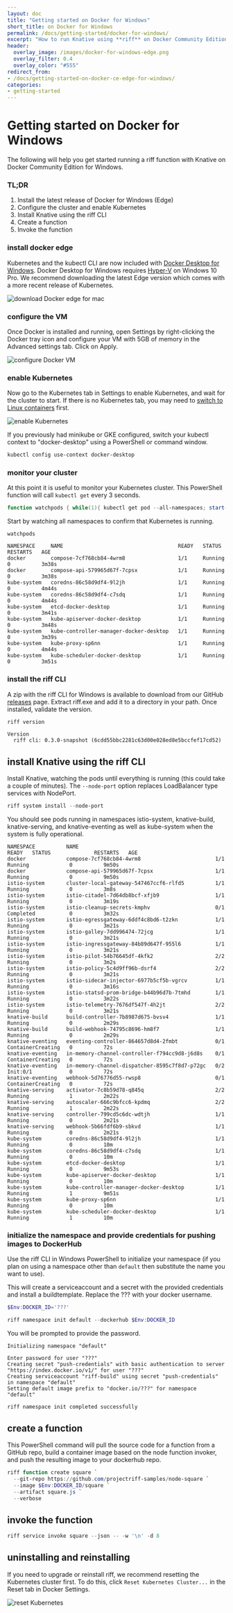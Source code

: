 ```yaml
---
layout: doc
title: "Getting started on Docker for Windows"
short_title: on Docker for Windows
permalink: /docs/getting-started/docker-for-windows/
excerpt: "How to run Knative using **riff** on Docker Community Edition for Windows"
header:
  overlay_image: /images/docker-for-windows-edge.png
  overlay_filter: 0.4
  overlay_color: "#555"
redirect_from:
- /docs/getting-started-on-docker-ce-edge-for-windows/
categories:
- getting-started
---
```


# Getting started on Docker for Windows

The following will help you get started running a riff function with Knative on Docker Community Edition for Windows.

### TL;DR

1. Install the latest release of Docker for Windows (Edge)
2. Configure the cluster and enable Kubernetes
3. Install Knative using the riff CLI
4. Create a function
5. Invoke the function

### install docker edge
Kubernetes and the kubectl CLI are now included with [Docker Desktop for Windows](https://docs.docker.com/docker-for-windows/install/). Docker Desktop for Windows requires [Hyper-V](https://docs.microsoft.com/en-us/virtualization/hyper-v-on-windows/quick-start/enable-hyper-v#enable-the-hyper-v-role-through-settings) on Windows 10 Pro. We recommend downloading the latest Edge version which comes with a more recent release of Kubernetes.

![download Docker edge for mac](/images/docker-edge-for-windows-download.png)

### configure the VM
Once Docker is installed and running, open Settings by right-clicking the Docker tray icon and configure your VM with 5GB of memory in the Advanced settings tab. Click on Apply.

![configure Docker VM](/images/docker-vm-config-windows.png)

### enable Kubernetes
Now go to the Kubernetes tab in Settings to enable Kubernetes, and wait for the cluster to start. If there is no Kubernetes tab, you may need to [switch to Linux containers](https://docs.docker.com/docker-for-windows/#switch-between-windows-and-linux-containers) first.

![enable Kubernetes](/images/docker-edge-kubernetes-windows.png)

If you previously had minikube or GKE configured, switch your kubectl context to "docker-desktop" using a PowerShell or command window.

```sh
kubectl config use-context docker-desktop
```

### monitor your cluster
At this point it is useful to monitor your Kubernetes cluster. This PowerShell function will call `kubectl get` every 3 seconds.

```powershell
function watchpods { while(1){ kubectl get pod --all-namespaces; start-sleep -seconds 3; clear }}
```

Start by watching all namespaces to confirm that Kubernetes is running.

```
watchpods
```
```
NAMESPACE     NAME                                     READY   STATUS    RESTARTS   AGE
docker        compose-7cf768cb84-4wrm8                 1/1     Running   0          3m38s
docker        compose-api-579965d67f-7cpsx             1/1     Running   0          3m38s
kube-system   coredns-86c58d9df4-9l2jh                 1/1     Running   0          4m44s
kube-system   coredns-86c58d9df4-c7sdq                 1/1     Running   0          4m44s
kube-system   etcd-docker-desktop                      1/1     Running   0          3m41s
kube-system   kube-apiserver-docker-desktop            1/1     Running   0          3m48s
kube-system   kube-controller-manager-docker-desktop   1/1     Running   0          3m39s
kube-system   kube-proxy-sp6nn                         1/1     Running   0          4m44s
kube-system   kube-scheduler-docker-desktop            1/1     Running   0          3m51s
```

### install the riff CLI
A zip with the riff CLI for Windows is available to download from our GitHub [releases](https://github.com/projectriff/riff/releases) page. Extract riff.exe and add it to a directory in your path. Once installed, validate the version.

```powershell
riff version
```

```
Version
  riff cli: 0.3.0-snapshot (6cdd55bbc2281c63d00e028ed8e5bccfef17cd52)
```

## install Knative using the riff CLI

Install Knative, watching the pods until everything is running (this could take a couple of minutes). The `--node-port` option replaces LoadBalancer type services with NodePort.

```powershell
riff system install --node-port
```

You should see pods running in namespaces istio-system, knative-build, knative-serving, and knative-eventing as well as kube-system when the system is fully operational. 

```
NAMESPACE          NAME                                            READY   STATUS              RESTARTS   AGE
docker             compose-7cf768cb84-4wrm8                        1/1     Running             0          9m50s
docker             compose-api-579965d67f-7cpsx                    1/1     Running             0          9m50s
istio-system       cluster-local-gateway-547467ccf6-rlfd5          1/1     Running             0          3m8s
istio-system       istio-citadel-7d64db8bcf-xfjb9                  1/1     Running             0          3m19s
istio-system       istio-cleanup-secrets-kmphv                     0/1     Completed           0          3m32s
istio-system       istio-egressgateway-6ddf4c8bd6-t2zkn            1/1     Running             0          3m21s
istio-system       istio-galley-7dd996474-72jcg                    1/1     Running             0          3m21s
istio-system       istio-ingressgateway-84b89d647f-955l6           1/1     Running             0          3m21s
istio-system       istio-pilot-54b76645df-4kfk2                    2/2     Running             0          3m2s
istio-system       istio-policy-5c4d9ff96b-dsrf4                   2/2     Running             0          3m21s
istio-system       istio-sidecar-injector-6977b5cf5b-vgrcv         1/1     Running             0          3m16s
istio-system       istio-statsd-prom-bridge-b44b96d7b-7tmhd        1/1     Running             0          3m22s
istio-system       istio-telemetry-7676df547f-4h2jt                2/2     Running             0          3m21s
knative-build      build-controller-7b8987d675-bvsv4               1/1     Running             0          2m29s
knative-build      build-webhook-74795c8696-hm8f7                  1/1     Running             0          2m29s
knative-eventing   eventing-controller-864657d8d4-2fmbt            0/1     ContainerCreating   0          72s
knative-eventing   in-memory-channel-controller-f794cc9d8-j6d8s    0/1     ContainerCreating   0          72s
knative-eventing   in-memory-channel-dispatcher-8595c7f8d7-p72gc   0/2     Init:0/1            0          72s
knative-eventing   webhook-5d76776d55-rwsp8                        0/1     ContainerCreating   0          72s
knative-serving    activator-7c8b59d78-q845q                       2/2     Running             1          2m22s
knative-serving    autoscaler-666c9bfcc6-kpdmq                     2/2     Running             1          2m22s
knative-serving    controller-799cd5c6dc-wdtjh                     1/1     Running             0          2m21s
knative-serving    webhook-5b66fdf6b9-sbkvd                        1/1     Running             0          2m21s
kube-system        coredns-86c58d9df4-9l2jh                        1/1     Running             0          10m
kube-system        coredns-86c58d9df4-c7sdq                        1/1     Running             0          10m
kube-system        etcd-docker-desktop                             1/1     Running             0          9m53s
kube-system        kube-apiserver-docker-desktop                   1/1     Running             0          10m
kube-system        kube-controller-manager-docker-desktop          1/1     Running             1          9m51s
kube-system        kube-proxy-sp6nn                                1/1     Running             0          10m
kube-system        kube-scheduler-docker-desktop                   1/1     Running             1          10m
```

### initialize the namespace and provide credentials for pushing images to DockerHub

Use the riff CLI in Windows PowerShell to initialize your namespace (if you plan on using a namespace other than `default` then substitute the name you want to use).

This will create a serviceaccount and a secret with the provided credentials and install a buildtemplate. Replace the ??? with your docker username.

```powershell
$Env:DOCKER_ID='???'
```
```powershell
riff namespace init default --dockerhub $Env:DOCKER_ID
```

You will be prompted to provide the password.

```
Initializing namespace "default"

Enter password for user "???"
Creating secret "push-credentials" with basic authentication to server "https://index.docker.io/v1/" for user "???"
Creating serviceaccount "riff-build" using secret "push-credentials" in namespace "default"
Setting default image prefix to "docker.io/???" for namespace "default"

riff namespace init completed successfully
```

## create a function

This PowerShell command will pull the source code for a function from a GitHub repo, build a container image based on the node function invoker, and push the resulting image to your dockerhub repo.

```powershell
riff function create square `
  --git-repo https://github.com/projectriff-samples/node-square `
  --image $Env:DOCKER_ID/square `
  --artifact square.js `
  --verbose
```

## invoke the function

```powershell
riff service invoke square --json -- -w '\n' -d 8
```

## uninstalling and reinstalling
If you need to upgrade or reinstall riff, we recommend resetting the Kubernetes cluster first. To do this, click `Reset Kubernetes Cluster...` in the Reset tab in Docker Settings.

![reset Kubernetes](/images/docker-edge-kubernetes-reset-windows.png)
